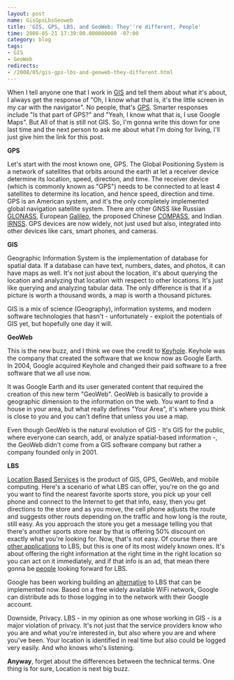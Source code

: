 ```yaml
---
layout: post
name: GisGpsLbsGeoweb
title: 'GIS, GPS, LBS, and GeoWeb: They''re different, People'
time: 2008-05-21 17:39:00.000000000 -07:00
category: blog
tags:
- GIS
- GeoWeb
redirects:
- /2008/05/gis-gps-lbs-and-geoweb-they-different.html
---
```

When I tell anyone one that I work in [GIS](http://en.wikipedia.org/wiki/Geographic_information_system) and tell them about what it's about, I always get the response of &quot;Oh, I know what that is, it's the little screen in my car with the navigator&quot;. No people, that's [GPS](http://en.wikipedia.org/wiki/Global_Positioning_System). Smarter responses include &quot;Is that part of GPS?&quot; and &quot;Yeah, I know what that is, I use Google Maps&quot;. But All of that is still not GIS. So, I'm gonna write this down for one last time and the next person to ask me about what I'm doing for living, I'll just give him the link for this post.

**GPS**

Let's start with the most known one, GPS. The Global Positioning System is a network of satellites that orbits around the earth at let a receiver device determine its location, speed, direction, and time. The receiver device (which is commonly known as &quot;GPS&quot;) needs to be connected to at least 4 satellites to determine its location, and hence speed, direction and time. GPS is an American system, and it's the only completely implemented global navigation satellite system. There are other GNSS like Russian [GLONASS](http://en.wikipedia.org/wiki/GLONASS), European [Galileo](http://en.wikipedia.org/wiki/Galileo_positioning_system), the proposed Chinese [COMPASS](http://en.wikipedia.org/wiki/COMPASS_navigation_system), and Indian [IRNSS](http://en.wikipedia.org/wiki/Indian_Regional_Navigational_Satellite_System). GPS devices are now widely, not just used but also, integrated into other devices like cars, smart phones, and cameras.

**GIS**

Geographic Information System is the implementation of database for spatial data. If a database can have text, numbers, dates, and photos, it can have maps as well. It's not just about the location, it's about querying the location and analyzing that location with respect to other locations. It's just like querying and analyzing tabular data. The only difference is that if a picture is worth a thousand words, a map is worth a thousand pictures. 

GIS is a mix of science (Geography), information systems, and modern software technologies that hasn't - unfortunately - exploit the potentials of GIS yet, but hopefully one day it will.

**GeoWeb**

This is the new buzz, and I think we owe the credit to [Keyhole](http://en.wikipedia.org/wiki/Keyhole,_Inc.). Keyhole was the company that created the software that we know now as Google Earth. In 2004, Google acquired Keyhole and changed their paid software to a free software that we all use now.

It was Google Earth and its user generated content that required the creation of this new term &quot;GeoWeb&quot;. GeoWeb is basically to provide a geographic dimension to the information on the web. You want to find a house in your area, but what really defines &quot;Your Area&quot;, it's where you think is close to you and you can't define that unless you use a map.

Even though GeoWeb is the natural evolution of GIS - It's GIS for the public, where everyone can search, add, or analyze spatial-based information -, the GeoWeb didn't come from a GIS software company but rather a company founded only in 2001.

**LBS**

[Location Based Services](http://en.wikipedia.org/wiki/Location-based_service) is the product of GIS, GPS, GeoWeb, and mobile computing. Here's a scenario of what LBS can offer, you're on the go and you want to find the nearest favorite sports store, you pick up your cell phone and connect to the Internet to get that info, easy, then you get directions to the store and as you move, the cell phone adjusts the route and suggests other routs depending on the traffic and how long is the route, still easy. As you approach the store you get a message telling you that there's another sports store near by that is offering 50% discount on exactly what you're looking for. Now, that's not easy. Of course there are [other applications](http://en.wikipedia.org/wiki/Location-based_service#LBS_applications) to LBS, but this is one of its most widely known ones. It's about offering the right information at the right time in the right location so you can act on it immediately, and if that info is an ad, that mean there gonna be [people](http://www.google.com) looking forward for LBS.

Google has been working building an [alternative](http://gigaom.com/2006/08/15/google-launches-wifi-network-in-mountain-view/) to LBS that can be implemented now. Based on a free widely available WiFi network, Google can distribute ads to those logging in to the network with their Google account.

Downside, Privacy. LBS - in my opinion as one whose working in GIS - is a major violation of privacy. It's not just that the service providers know who you are and what you're interested in, but also where you are and where you've been. Your location is identified in real time but also could be logged very easily. And who knows who's listening.

**Anyway**, forget about the differences between the technical terms. One thing is for sure, Location is next big buzz.
  